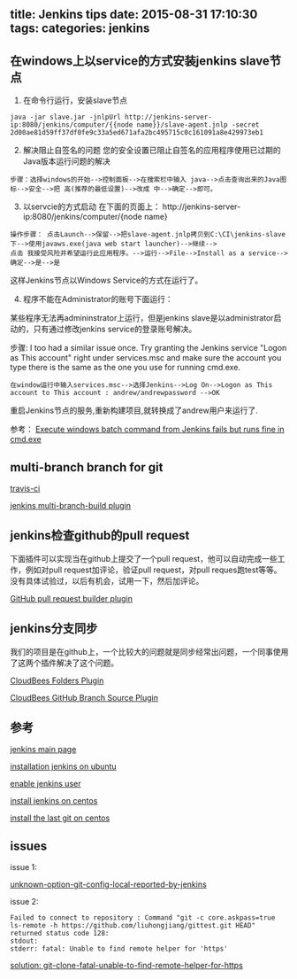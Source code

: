 title: Jenkins tips
date: 2015-08-31 17:10:30
tags:
categories: jenkins
---

## 在windows上以service的方式安装jenkins slave节点

1. 在命令行运行，安装slave节点

```
java -jar slave.jar -jnlpUrl http://jenkins-server-ip:8080/jenkins/computer/{{node name}}/slave-agent.jnlp -secret 2d00ae81d59ff37df0fe9c33a5ed671afa2bc495715c0c161091a8e429973eb1 
```

2. 解决阻止自签名的问题
您的安全设置已阻止自签名的应用程序使用已过期的Java版本运行问题的解决
```
步骤：选择windows的开始-->控制面板-->在搜索栏中输入 java-->点击查询出来的Java图标-->安全-->把 高(推荐的最低设置)-->改成 中-->确定-->即可。
```

3. 以servcie的方式启动
在下面的页面上： http://jenkins-server-ip:8080/jenkins/computer/\{node name\}
```
操作步骤： 点击Launch-->保留-->把slave-agent.jnlp拷贝到C:\CI\jenkins-slave下-->使用javaws.exe(java web start launcher)-->继续-->
点击 我接受风险并希望运行此应用程序。-->运行-->File-->Install as a service-->确定-->是-->是
```

这样Jenkins节点以Windows Service的方式在运行了。

<!--more-->

4. 程序不能在Administrator的账号下面运行：

某些程序无法再admininstrator上运行，但是jenkins slave是以administrator启动的，只有通过修改jenkins service的登录账号解决。

步骤:
I too had a similar issue once. Try granting the Jenkins service "Logon as This account" right under services.msc and make sure the account you type there is the same as the one you use for running cmd.exe. 

```
在window运行中输入services.msc-->选择Jenkins-->Log On-->Logon as This account to This account : andrew/andrewpassword -->OK
```

重启Jenkins节点的服务,重新构建项目,就转换成了andrew用户来运行了.

参考： [Execute windows batch command from Jenkins fails but runs fine in cmd.exe](http://stackoverflow.com/questions/10952280/execute-windows-batch-command-from-jenkins-fails-but-runs-fine-in-cmd-exe)


## multi-branch branch for git

[travis-ci](http://blog.travis-ci.com/announcing-pull-request-support/)

[jenkins multi-branch-build plugin](https://github.com/mjdetullio/multi-branch-project-plugin)

## jenkins检查github的pull request

下面插件可以实现当在github上提交了一个pull request，他可以自动完成一些工作，例如对pull request加评论，验证pull request，对pull reques跑test等等。
没有具体试验过，以后有机会，试用一下，然后加评论。

[GitHub pull request builder plugin](https://wiki.jenkins-ci.org/display/JENKINS/GitHub+pull+request+builder+plugin)

## jenkins分支同步

我们的项目是在github上，一个比较大的问题就是同步经常出问题，一个同事使用了这两个插件解决了这个问题。

[CloudBees Folders Plugin](https://wiki.jenkins-ci.org/display/JENKINS/CloudBees+Folders+Plugin)

[CloudBees GitHub Branch Source Plugin](https://wiki.jenkins-ci.org/display/JENKINS/CloudBees+GitHub+Branch+Source+Plugin)



## 参考
[jenkins main page](https://wiki.jenkins-ci.org/display/JENKINS/Use+Jenkins)

[installation jenkins on ubuntu](https://wiki.jenkins-ci.org/display/JENKINS/Installing+Jenkins+on+Ubuntu)

[enable jenkins user](https://wiki.jenkins-ci.org/display/JENKINS/Standard+Security+Setup)

[install jenkins on centos](https://wiki.jenkins-ci.org/display/JENKINS/Installing+Jenkins+on+Red+Hat+distributions)

[install the last git on centos](https://www.digitalocean.com/community/tutorials/how-to-install-git-on-a-centos-6-4-vps)

## issues

issue 1:

[unknown-option-git-config-local-reported-by-jenkins](http://stackoverflow.com/questions/23104110/unknown-option-git-config-local-reported-by-jenkins)

issue 2:

```
Failed to connect to repository : Command "git -c core.askpass=true ls-remote -h https://github.com/liuhongjiang/gittest.git HEAD" returned status code 128:
stdout: 
stderr: fatal: Unable to find remote helper for 'https'
```

[solution: git-clone-fatal-unable-to-find-remote-helper-for-https](http://stackoverflow.com/questions/8329485/git-clone-fatal-unable-to-find-remote-helper-for-https)
